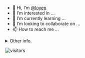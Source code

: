 - 👋 Hi, I’m [@loyep](https://github.com/loyep)
- 👀 I’m interested in ...
- 🌱 I’m currently learning ...
- 💞️ I’m looking to collaborate on ...
- 📫 How to reach me ...

<details>
  <summary>Other info.</summary>
  <br>

<!--START_SECTION:waka-->

```text
TypeScript   8 hrs 45 mins   ██████████▒░░░░░░░░░░░░░░   41.25 %
Vue.js       7 hrs 8 mins    ████████▒░░░░░░░░░░░░░░░░   33.66 %
JSON         2 hrs           ██▒░░░░░░░░░░░░░░░░░░░░░░   09.44 %
JavaScript   1 hr 52 mins    ██▒░░░░░░░░░░░░░░░░░░░░░░   08.81 %
YAML         50 mins         █░░░░░░░░░░░░░░░░░░░░░░░░   03.97 %
TSConfig     20 mins         ▒░░░░░░░░░░░░░░░░░░░░░░░░   01.62 %
```

<!--END_SECTION:waka-->

</details>

![visitors](https://visitor-badge.glitch.me/badge?page_id=loyep.loyep)

